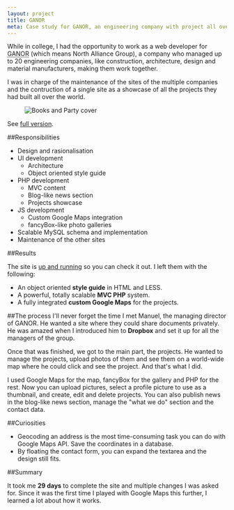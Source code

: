 ```yaml
---
layout: project
title: GANOR
meta: Case study for GANOR, an engineering company with project all over the world
---
```


While in college, I had the opportunity to work as a web developer for <abbr title="Grupo Alianza Norte">GANOR</abbr> (which means North Alliance Group), a company who managed up to 20 engineering companies, like construction, architecture, design and material manufacturers, making them work together.

I was in charge of the maintenance of the sites of the multiple companies and the contruction of a single site as a showcase of all the projects they had built all over the world.

<figure>
<picture>
	<!--[if IE 9]><video style="display: none;"><![endif]-->
	<source srcset="/images/cover/large/ganor.jpg" media="(min-width: 1100px)">
	<source srcset="/images/cover/big/ganor.jpg, /images/cover/large/ganor.jpg 2x" media="(min-width: 400px)">
	<source srcset="/images/cover/small/ganor.jpg, /images/cover/medium/ganor.jpg 2x">
	<!--[if IE 9]></video><![endif]-->
	<img srcset="/images/cover/small/ganor.jpg, /images/cover/medium/ganor.jpg 2x" alt="Books and Party cover">
</picture>
</figure>
<figcaption>
	See <a target="_blank" href="/images/cover/enormous/ganor.jpg">full version</a>.
</figcaption>

##Responsibilities

- Design and rasionalisation
- UI development
	- Architecture
	- Object oriented style guide
- PHP development
	- MVC content
	- Blog-like news section
	- Projects showcase
- JS development
	- Custom Google Maps integration
	- fancyBox-like photo galleries
- Scalable MySQL schema and implementation
- Maintenance of the other sites

##Results

The site is [up and running](http://ganor.es) so you can check it out. I left them with the following:

- An object oriented **style guide** in HTML and LESS.
- A powerful, totally scalable **MVC PHP** system.
- A fully integrated **custom Google Maps** for the projects.


##The process
I'll never forget the time I met Manuel, the managing director of GANOR. He wanted a site where they could share documents privately. He was amazed when I introduced him to **Dropbox** and set it up for all the managers of the group.

Once that was finished, we got to the main part, the projects. He wanted to manage the projects, upload photos of them and see them on a world-wide map where he could click and see the project. And that's what I did.

I used Google Maps for the map, fancyBox for the gallery and PHP for the rest. Now you can upload pictures, select a profile picture to use as a thumbnail, and create, edit and delete projects. You can also publish news in the blog-like news section, manage the "what we do" section and the contact data.


##Curiosities
- Geocoding an address is the most time-consuming task you can do with Google Maps API. Save the coordinates in a database.
- By floating the contact form, you can expand the textarea and the design still fits.

##Summary

It took me **29 days** to complete the site and multiple changes I was asked for. Since it was the first time I played with Google Maps this further, I learned a lot about how it works.
